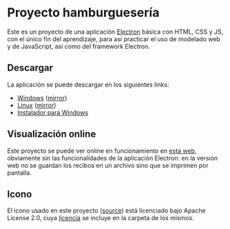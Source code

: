 # Proyecto hamburguesería
Este es un proyecto de una aplicación [Electron](https://electronjs.org/) básica con HTML, CSS y JS, con el único fin del aprendizaje, para así practicar el uso de modelado web y de JavaScript, así como del framework Electron.

## Descargar
La aplicación se puede descargar en los siguientes links:
+ [Windows](https://github.com/TheDavidDelta/hamburgueseria/releases/latest/download/hamburgueseria-windows.zip) ([mirror](http://thedaviddelta.tk/hamburgueseria/descargar/hamburgueseria-windows.zip))
+ [Linux](https://github.com/TheDavidDelta/hamburgueseria/releases/latest/download/hamburgueseria-linux.zip) ([mirror](http://thedaviddelta.tk/hamburgueseria/descargar/hamburgueseria-linux.zip))
+ [Instalador para Windows](https://github.com/TheDavidDelta/hamburgueseria/releases/latest/download/hamburgueseria-installer.exe)

## Visualización online
Este proyecto se puede ver online en funcionamiento en [esta web](http://thedaviddelta.tk/hamburgueseria/), obviamente sin las funcionalidades de la aplicación Electron: en la versión web no se guardan los recibos en un archivo sino que se imprimen por pantalla.

## Icono
El icono usado en este proyecto ([source](http://www.iconarchive.com/show/noto-emoji-food-drink-icons-by-google/32382-hamburger-icon.html)) está licenciado bajo Apache License 2.0, cuya [licencia](./iconos/license.txt) se incluye en la carpeta de los mismos.